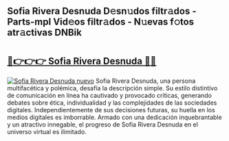 ## Sofia Rivera Desnuda D𝚎sn𝚞dos filtr𝚊dos - Parts-mpI Vid𝚎os filtr𝚊dos - N𝚞evas f𝚘tos atr𝚊ctivas DNBik

# <h2><a href="http://mb0r2e.tromn.icu/?c=Sofia+Rivera+Desnuda">🔗👉👉👉 Sofia Rivera Desnuda 🔗🔗</a></h2>

[![Sofia Rivera Desnuda nuevo](https://i.imgur.com/pEAQMta.gif)](http://mb0r2e.tromn.icu/?c=Sofia+Rivera+Desnuda)
Sofia Rivera Desnuda, una persona multifacética y polémica, desafía la descripción simple. Su estilo distintivo de comunicación en línea ha cautivado y provocado críticas, generando debates sobre ética, individualidad y las complejidades de las sociedades digitales. Independientemente de sus decisiones futuras, su huella en los medios digitales es imborrable. Armado con una dedicación inquebrantable y un atractivo innegable, el progreso de Sofia Rivera Desnuda en el universo virtual es ilimitado.
